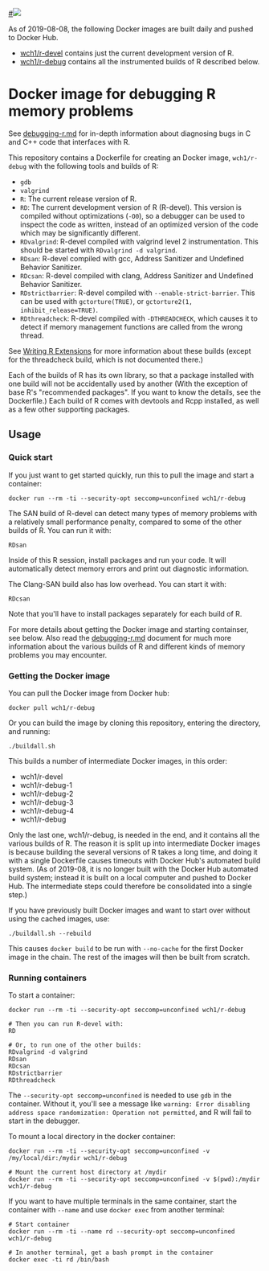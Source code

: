 [#![](https://images.microbadger.com/badges/image/wch1/r-debug.svg)](https://microbadger.com/images/wch1/r-debug)

As of 2019-08-08, the following Docker images are built daily and pushed to Docker Hub.

* [wch1/r-devel](https://hub.docker.com/r/wch1/r-devel/) contains just the current development version of R.
* [wch1/r-debug](https://hub.docker.com/r/wch1/r-debug/) contains all the instrumented builds of R described below.

Docker image for debugging R memory problems
============================================

See [debugging-r.md](debugging-r.md) for in-depth information about diagnosing bugs in C and C++ code that interfaces with R.

This repository contains a Dockerfile for creating an Docker image, `wch1/r-debug` with the following tools and builds of R:

* `gdb`
* `valgrind`
* `R`: The current release version of R.
* `RD`: The current development version of R (R-devel). This version is compiled without optimizations (`-O0`), so a debugger can be used to inspect the code as written, instead of an optimized version of the code which may be significantly different.
* `RDvalgrind`: R-devel compiled with valgrind level 2 instrumentation. This should be started with `RDvalgrind -d valgrind`.
* `RDsan`: R-devel compiled with gcc, Address Sanitizer and Undefined Behavior Sanitizer.
* `RDcsan`: R-devel compiled with clang, Address Sanitizer and Undefined Behavior Sanitizer.
* `RDstrictbarrier`: R-devel compiled with `--enable-strict-barrier`. This can be used with `gctorture(TRUE)`, or `gctorture2(1, inhibit_release=TRUE)`.
* `RDthreadcheck`: R-devel compiled with `-DTHREADCHECK`, which causes it to detect if memory management functions are called from the wrong thread.


See [Writing R Extensions](https://cran.r-project.org/doc/manuals/r-release/R-exts.html#Checking-memory-access) for more information about these builds (except for the threadcheck build, which is not documented there.)

Each of the builds of R has its own library, so that a package installed with one build will not be accidentally used by another (With the exception of base R's "recommended packages". If you want to know the details, see the Dockerfile.) Each build of R comes with devtools and Rcpp installed, as well as a few other supporting packages.


## Usage


### Quick start

If you just want to get started quickly, run this to pull the image and start a container:

```
docker run --rm -ti --security-opt seccomp=unconfined wch1/r-debug
```

The SAN build of R-devel can detect many types of memory problems with a relatively small performance penalty, compared to some of the other builds of R. You can run it with:

```
RDsan
```

Inside of this R session, install packages and run your code. It will automatically detect memory errors and print out diagnostic information.

The Clang-SAN build also has low overhead. You can start it with:

```
RDcsan
```

Note that you'll have to install packages separately for each build of R.


For more details about getting the Docker image and starting containser, see below. Also read the [debugging-r.md](debugging-r.md) document for much more information about the various builds of R and different kinds of memory problems you may encounter.


### Getting the Docker image

You can pull the Docker image from Docker hub:

```
docker pull wch1/r-debug
```

Or you can build the image by cloning this repository, entering the directory, and running:

```
./buildall.sh
```

This builds a number of intermediate Docker images, in this order:

* wch1/r-devel
* wch1/r-debug-1
* wch1/r-debug-2
* wch1/r-debug-3
* wch1/r-debug-4
* wch1/r-debug

Only the last one, wch1/r-debug, is needed in the end, and it contains all the various builds of R. The reason it is split up into intermediate Docker images is because building the several versions of R takes a long time, and doing it with a single Dockerfile causes timeouts with Docker Hub's automated build system. (As of 2019-08, it is no longer built with the Docker Hub automated build system; instead it is built on a local computer and pushed to Docker Hub. The intermediate steps could therefore be consolidated into a single step.)

If you have previously built Docker images and want to start over without using the cached images, use:

```
./buildall.sh --rebuild
```

This causes `docker build` to be run with `--no-cache` for the first Docker image in the chain. The rest of the images will then be built from scratch.


### Running containers

To start a container:

```
docker run --rm -ti --security-opt seccomp=unconfined wch1/r-debug

# Then you can run R-devel with:
RD

# Or, to run one of the other builds:
RDvalgrind -d valgrind
RDsan
RDcsan
RDstrictbarrier
RDthreadcheck
```

The `--security-opt seccomp=unconfined` is needed to use `gdb` in the container. Without it, you'll see a message like `warning: Error disabling address space randomization: Operation not permitted`, and R will fail to start in the debugger.


To mount a local directory in the docker container:

```
docker run --rm -ti --security-opt seccomp=unconfined -v /my/local/dir:/mydir wch1/r-debug

# Mount the current host directory at /mydir
docker run --rm -ti --security-opt seccomp=unconfined -v $(pwd):/mydir wch1/r-debug
```


If you want to have multiple terminals in the same container, start the container with `--name` and use `docker exec` from another terminal:

```
# Start container
docker run --rm -ti --name rd --security-opt seccomp=unconfined wch1/r-debug

# In another terminal, get a bash prompt in the container
docker exec -ti rd /bin/bash
```
